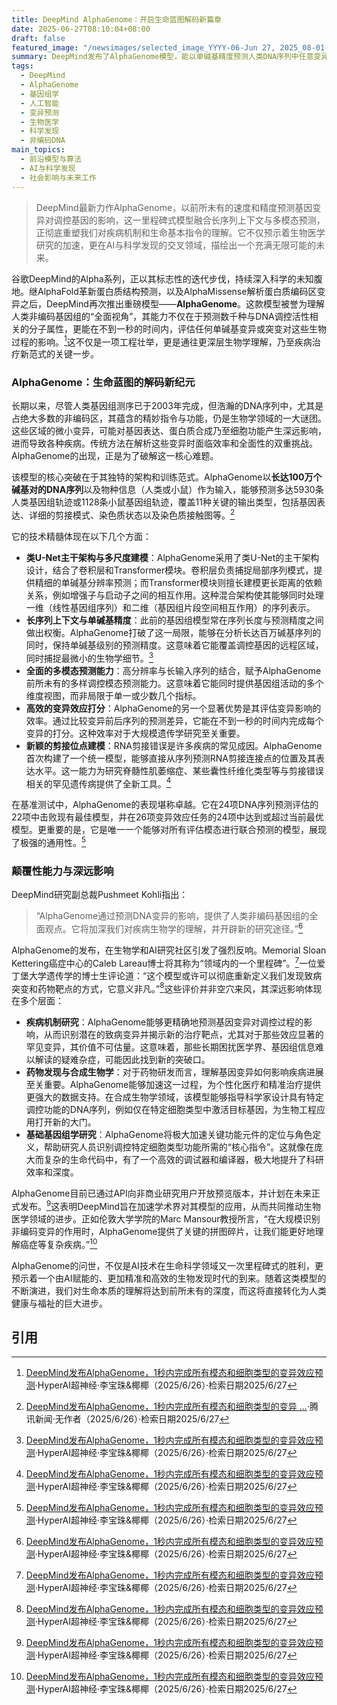 ```yaml
---
title: DeepMind AlphaGenome：开启生命蓝图解码新篇章
date: 2025-06-27T08:10:04+08:00
draft: false
featured_image: "/newsimages/selected_image_YYYY-06-Jun 27, 2025_08-01-07-147.jpg"
summary: DeepMind发布了AlphaGenome模型，能以单碱基精度预测人类DNA序列中任意变异对数千种分子属性的影响，且预测速度极快。该模型在理解非编码基因组、加速疾病机制研究及药物发现方面具有革命性潜力，标志着AI在生命科学领域的又一重大突破，已开放非商业研究预览。
tags: 
  - DeepMind
  - AlphaGenome
  - 基因组学
  - 人工智能
  - 变异预测
  - 生物医学
  - 科学发现
  - 非编码DNA
main_topics: 
  - 前沿模型与算法
  - AI与科学发现
  - 社会影响与未来工作
---
```


> DeepMind最新力作AlphaGenome，以前所未有的速度和精度预测基因变异对调控基因的影响，这一里程碑式模型融合长序列上下文与多模态预测，正彻底重塑我们对疾病机制和生命基本指令的理解。它不仅预示着生物医学研究的加速，更在AI与科学发现的交叉领域，描绘出一个充满无限可能的未来。

谷歌DeepMind的Alpha系列，正以其标志性的迭代步伐，持续深入科学的未知腹地。继AlphaFold革新蛋白质结构预测，以及AlphaMissense解析蛋白质编码区变异之后，DeepMind再次推出重磅模型——**AlphaGenome**。这款模型被誉为理解人类非编码基因组的“全面视角”，其能力不仅在于预测数千种与DNA调控活性相关的分子属性，更能在不到一秒的时间内，评估任何单碱基变异或突变对这些生物过程的影响。[^1]这不仅是一项工程壮举，更是通往更深层生物学理解，乃至疾病治疗新范式的关键一步。

### AlphaGenome：生命蓝图的解码新纪元

长期以来，尽管人类基因组测序已于2003年完成，但浩瀚的DNA序列中，尤其是占绝大多数的非编码区，其蕴含的精妙指令与功能，仍是生物学领域的一大谜团。这些区域的微小变异，可能对基因表达、蛋白质合成乃至细胞功能产生深远影响，进而导致各种疾病。传统方法在解析这些变异时面临效率和全面性的双重挑战。AlphaGenome的出现，正是为了破解这一核心难题。

该模型的核心突破在于其独特的架构和训练范式。AlphaGenome以**长达100万个碱基对的DNA序列**以及物种信息（人类或小鼠）作为输入，能够预测多达5930条人类基因组轨迹或1128条小鼠基因组轨迹，覆盖11种关键的输出类型，包括基因表达、详细的剪接模式、染色质状态以及染色质接触图等。[^2]

它的技术精髓体现在以下几个方面：

*   **类U-Net主干架构与多尺度建模**：AlphaGenome采用了类U-Net的主干架构设计，结合了卷积层和Transformer模块。卷积层负责捕捉局部序列模式，提供精细的单碱基分辨率预测；而Transformer模块则擅长建模更长距离的依赖关系，例如增强子与启动子之间的相互作用。这种混合架构使其能够同时处理一维（线性基因组序列）和二维（基因组片段空间相互作用）的序列表示。
*   **长序列上下文与单碱基精度**：此前的基因组模型常在序列长度与预测精度之间做出权衡。AlphaGenome打破了这一局限，能够在分析长达百万碱基序列的同时，保持单碱基级别的预测精度。这意味着它能覆盖调控基因的远程区域，同时捕捉最微小的生物学细节。[^1]
*   **全面的多模态预测能力**：高分辨率与长输入序列的结合，赋予AlphaGenome前所未有的多样调控模态预测能力。这意味着它能同时提供基因组活动的多个维度视图，而非局限于单一或少数几个指标。
*   **高效的变异效应打分**：AlphaGenome的另一个显著优势是其评估变异影响的效率。通过比较变异前后序列的预测差异，它能在不到一秒的时间内完成每个变异的打分。这种效率对于大规模遗传学研究至关重要。
*   **新颖的剪接位点建模**：RNA剪接错误是许多疾病的常见成因。AlphaGenome首次构建了一个统一模型，能够直接从序列预测RNA剪接连接点的位置及其表达水平。这一能力为研究脊髓性肌萎缩症、某些囊性纤维化类型等与剪接错误相关的罕见遗传病提供了全新工具。[^1]

在基准测试中，AlphaGenome的表现堪称卓越。它在24项DNA序列预测评估的22项中击败现有最佳模型，并在26项变异效应任务的24项中达到或超过当前最优模型。更重要的是，它是唯一一个能够对所有评估模态进行联合预测的模型，展现了极强的通用性。[^1]

### 颠覆性能力与深远影响

DeepMind研究副总裁Pushmeet Kohli指出：

> “AlphaGenome通过预测DNA变异的影响，提供了人类非编码基因组的全面观点。它将加深我们对疾病生物学的理解，并开辟新的研究途径。”[^1]

AlphaGenome的发布，在生物学和AI研究社区引发了强烈反响。Memorial Sloan Kettering癌症中心的Caleb Lareau博士将其称为“领域内的一个里程碑”。[^1]一位爱丁堡大学遗传学的博士生评论道：“这个模型或许可以彻底重新定义我们发现致病突变和药物靶点的方式，它意义非凡。”[^1]这些评价并非空穴来风，其深远影响体现在多个层面：

*   **疾病机制研究**：AlphaGenome能够更精确地预测基因变异对调控过程的影响，从而识别潜在的致病变异并揭示新的治疗靶点，尤其对于那些效应显著的罕见变异，其价值不可估量。这意味着，那些长期困扰医学界、基因组信息难以解读的疑难杂症，可能因此找到新的突破口。
*   **药物发现与合成生物学**：对于药物研发而言，理解基因变异如何影响疾病进展至关重要。AlphaGenome能够加速这一过程，为个性化医疗和精准治疗提供更强大的数据支持。在合成生物学领域，该模型能够指导科学家设计具有特定调控功能的DNA序列，例如仅在特定细胞类型中激活目标基因，为生物工程应用打开新的大门。
*   **基础基因组学研究**：AlphaGenome将极大加速关键功能元件的定位与角色定义，帮助研究人员识别调控特定细胞类型功能所需的“核心指令”。这就像在庞大而复杂的生命代码中，有了一个高效的调试器和编译器，极大地提升了科研效率和深度。

AlphaGenome目前已通过API向非商业研究用户开放预览版本，并计划在未来正式发布。[^1]这表明DeepMind旨在加速学术界对其模型的应用，从而共同推动生物医学领域的进步。正如伦敦大学学院的Marc Mansour教授所言，“在大规模识别非编码变异的作用时，AlphaGenome提供了关键的拼图碎片，让我们能更好地理解癌症等复杂疾病。”[^1]

AlphaGenome的问世，不仅是AI技术在生命科学领域又一次里程碑式的胜利，更预示着一个由AI赋能的、更加精准和高效的生物发现时代的到来。随着这类模型的不断演进，我们对生命本质的理解将达到前所未有的深度，而这将直接转化为人类健康与福祉的巨大进步。

## 引用

[^1]: [DeepMind发布AlphaGenome，1秒内完成所有模态和细胞类型的变异效应预测](https://m.36kr.com/p/3352933207978624)·HyperAI超神经·李宝珠&椰椰（2025/6/26）·检索日期2025/6/27
[^2]: [DeepMind发布AlphaGenome，1秒内完成所有模态和细胞类型的变异 ...](https://news.qq.com/rain/a/20250626A05ZXO00)·腾讯新闻·无作者（2025/6/26）·检索日期2025/6/27
